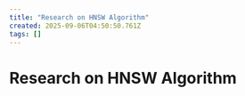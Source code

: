 ```yaml
---
title: "Research on HNSW Algorithm"
created: 2025-09-06T04:50:50.761Z
tags: []
---
```


# Research on HNSW Algorithm

